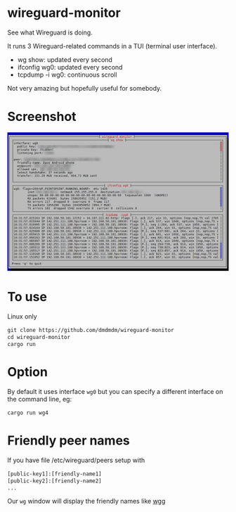 # wireguard-monitor
See what Wireguard is doing.

It runs 3 Wireguard-related commands in a TUI (terminal user interface).
- wg show: updated every second
- ifconfig wg0: updated every second
- tcpdump -i wg0: continuous scroll

Not very amazing but hopefully useful for somebody.

# Screenshot
![Screenshot](wireguard-monitor.png)

# To use
Linux only

    git clone https://github.com/dmdmdm/wireguard-monitor
    cd wireguard-monitor
    cargo run

# Option
By default it uses interface `wg0` but you can specify a different interface on the command line, eg:

    cargo run wg4

# Friendly peer names
If you have file /etc/wireguard/peers setup with

    [public-key1]:[friendly-name1]
    [public-key2]:[friendly-name2]
    ...

Our `wg` window will display the friendly names like [wgg](https://github.com/FlyveHest/wg-friendly-peer-names)

